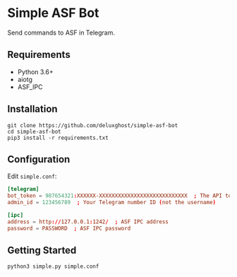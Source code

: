# Simple ASF Bot

Send commands to ASF in Telegram.

## Requirements

* Python 3.6+
* aiotg
* ASF_IPC

## Installation

```shell
git clone https://github.com/deluxghost/simple-asf-bot
cd simple-asf-bot
pip3 install -r requirements.txt
```

## Configuration

Edit `simple.conf`:

```conf
[telegram]
bot_token = 987654321:XXXXXX-XXXXXXXXXXXXXXXXXXXXXXXXXXXX  ; The API token of your Telegram bot
admin_id = 123456789  ; Your Telegram number ID (not the username)

[ipc]
address = http://127.0.0.1:1242/  ; ASF IPC address
password = PASSWORD  ; ASF IPC password
```

## Getting Started

```shell
python3 simple.py simple.conf
```
